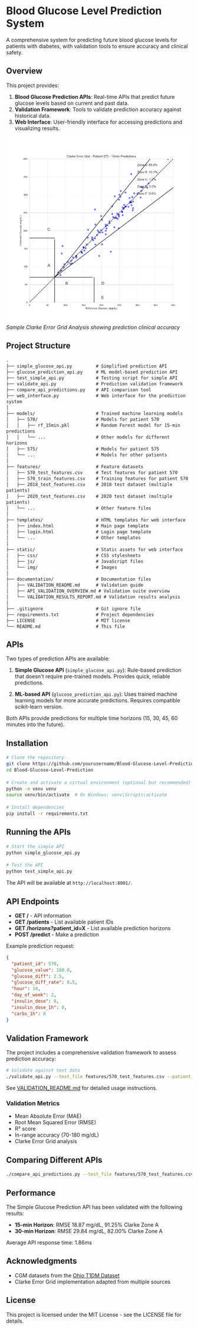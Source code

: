 # Blood Glucose Level Prediction System

A comprehensive system for predicting future blood glucose levels for patients with diabetes, with validation tools to ensure accuracy and clinical safety.

## Overview

This project provides:

1. **Blood Glucose Prediction APIs**: Real-time APIs that predict future glucose levels based on current and past data.
2. **Validation Framework**: Tools to validate prediction accuracy against historical data.
3. **Web Interface**: User-friendly interface for accessing predictions and visualizing results.

![Clarke Error Grid](images/clarke_grid_example.png)
*Sample Clarke Error Grid Analysis showing prediction clinical accuracy*

## Project Structure

```
.
├── simple_glucose_api.py         # Simplified prediction API
├── glucose_prediction_api.py     # ML model-based prediction API
├── test_simple_api.py            # Testing script for simple API
├── validate_api.py               # Prediction validation framework
├── compare_api_predictions.py    # API comparison tool
├── web_interface.py              # Web interface for the prediction system
│
├── models/                       # Trained machine learning models
│   ├── 570/                      # Models for patient 570
│   │   ├── rf_15min.pkl          # Random Forest model for 15-min predictions
│   │   └── ...                   # Other models for different horizons
│   ├── 575/                      # Models for patient 575
│   └── ...                       # Models for other patients
│
├── features/                     # Feature datasets
│   ├── 570_test_features.csv     # Test features for patient 570
│   ├── 570_train_features.csv    # Training features for patient 570
│   ├── 2018_test_features.csv    # 2018 test dataset (multiple patients)
│   ├── 2020_test_features.csv    # 2020 test dataset (multiple patients)
│   └── ...                       # Other feature files
│
├── templates/                    # HTML templates for web interface
│   ├── index.html                # Main page template
│   ├── login.html                # Login page template
│   └── ...                       # Other templates
│
├── static/                       # Static assets for web interface
│   ├── css/                      # CSS stylesheets
│   ├── js/                       # JavaScript files
│   └── img/                      # Images
│
├── documentation/                # Documentation files
│   ├── VALIDATION_README.md      # Validation guide
│   ├── API_VALIDATION_OVERVIEW.md # Validation suite overview
│   └── VALIDATION_RESULTS_REPORT.md # Validation results analysis
│
├── .gitignore                    # Git ignore file
├── requirements.txt              # Project dependencies
├── LICENSE                       # MIT license
└── README.md                     # This file
```

## APIs

Two types of prediction APIs are available:

1. **Simple Glucose API** (`simple_glucose_api.py`): Rule-based prediction that doesn't require pre-trained models. Provides quick, reliable predictions.

2. **ML-based API** (`glucose_prediction_api.py`): Uses trained machine learning models for more accurate predictions. Requires compatible scikit-learn version.

Both APIs provide predictions for multiple time horizons (15, 30, 45, 60 minutes into the future).

## Installation

```bash
# Clone the repository
git clone https://github.com/yourusername/Blood-Glucose-Level-Prediction.git
cd Blood-Glucose-Level-Prediction

# Create and activate a virtual environment (optional but recommended)
python -m venv venv
source venv/bin/activate  # On Windows: venv\Scripts\activate

# Install dependencies
pip install -r requirements.txt
```

## Running the APIs

```bash
# Start the simple API
python simple_glucose_api.py

# Test the API
python test_simple_api.py
```

The API will be available at `http://localhost:8001/`.

## API Endpoints

- **GET /** - API information
- **GET /patients** - List available patient IDs
- **GET /horizons?patient_id=X** - List available prediction horizons
- **POST /predict** - Make a prediction

Example prediction request:
```json
{
  "patient_id": 570,
  "glucose_value": 180.0,
  "glucose_diff": 2.5,
  "glucose_diff_rate": 0.5,
  "hour": 14,
  "day_of_week": 2,
  "insulin_dose": 0,
  "insulin_dose_1h": 0,
  "carbs_1h": 0
}
```

## Validation Framework

The project includes a comprehensive validation framework to assess prediction accuracy:

```bash
# Validate against test data
./validate_api.py --test_file features/570_test_features.csv --patient_ids 570 --horizons 15,30 --api_url http://localhost:8001
```

See [VALIDATION_README.md](VALIDATION_README.md) for detailed usage instructions.

### Validation Metrics

- Mean Absolute Error (MAE)
- Root Mean Squared Error (RMSE)
- R² score
- In-range accuracy (70-180 mg/dL)
- Clarke Error Grid analysis

## Comparing Different APIs

```bash
./compare_api_predictions.py --test_file features/570_test_features.csv --patient_id 570 --api_url_1 http://localhost:8000 --api_url_2 http://localhost:8001 --api_1_name "ML-Based" --api_2_name "Simple"
```

## Performance

The Simple Glucose Prediction API has been validated with the following results:

- **15-min Horizon**: RMSE 18.87 mg/dL, 91.25% Clarke Zone A
- **30-min Horizon**: RMSE 29.84 mg/dL, 82.00% Clarke Zone A

Average API response time: 1.86ms

## Acknowledgments

- CGM datasets from the [Ohio T1DM Dataset](https://www.ncbi.nlm.nih.gov/pmc/articles/PMC6368579/)
- Clarke Error Grid implementation adapted from multiple sources

## License

This project is licensed under the MIT License - see the LICENSE file for details.